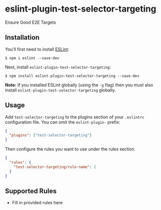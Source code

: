 # eslint-plugin-test-selector-targeting

Ensure Good E2E Targets

## Installation

You'll first need to install [ESLint](http://eslint.org):

```
$ npm i eslint --save-dev
```

Next, install `eslint-plugin-test-selector-targeting`:

```
$ npm install eslint-plugin-test-selector-targeting --save-dev
```

**Note:** If you installed ESLint globally (using the `-g` flag) then you must also install `eslint-plugin-test-selector-targeting` globally.

## Usage

Add `test-selector-targeting` to the plugins section of your `.eslintrc` configuration file. You can omit the `eslint-plugin-` prefix:

```json
{
  "plugins": ["test-selector-targeting"]
}
```

Then configure the rules you want to use under the rules section.

```json
{
  "rules": {
    "test-selector-targeting/rule-name": 2
  }
}
```

## Supported Rules

- Fill in provided rules here
